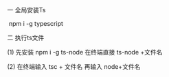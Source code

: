 一 全局安装Ts 

​     npm i -g typescript

二 执行ts文件

   (1) 先安装 npm i -g ts-node  在终端直接 ts-node +文件名

   (2) 在终端输入 tsc + 文件名 再输入 node+文件名

   